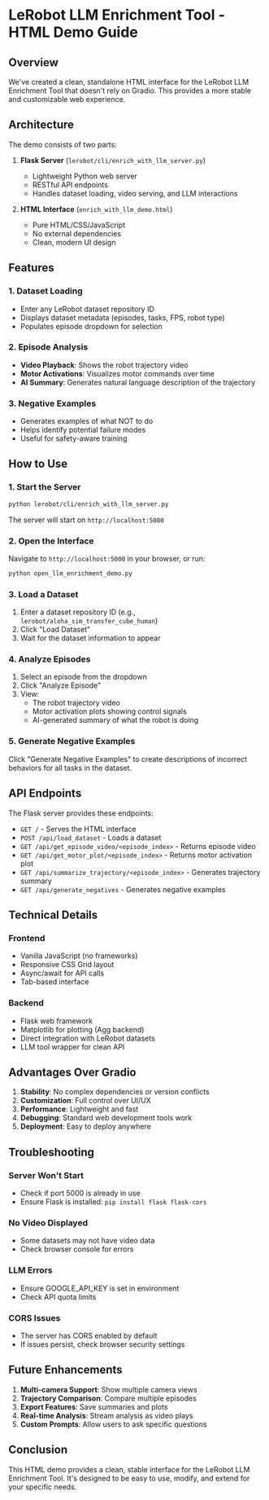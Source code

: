 # LeRobot LLM Enrichment Tool - HTML Demo Guide

## Overview

We've created a clean, standalone HTML interface for the LeRobot LLM Enrichment Tool that doesn't rely on Gradio. This provides a more stable and customizable web experience.

## Architecture

The demo consists of two parts:

1. **Flask Server** (`lerobot/cli/enrich_with_llm_server.py`)
   - Lightweight Python web server
   - RESTful API endpoints
   - Handles dataset loading, video serving, and LLM interactions

2. **HTML Interface** (`enrich_with_llm_demo.html`)
   - Pure HTML/CSS/JavaScript
   - No external dependencies
   - Clean, modern UI design

## Features

### 1. Dataset Loading
- Enter any LeRobot dataset repository ID
- Displays dataset metadata (episodes, tasks, FPS, robot type)
- Populates episode dropdown for selection

### 2. Episode Analysis
- **Video Playback**: Shows the robot trajectory video
- **Motor Activations**: Visualizes motor commands over time
- **AI Summary**: Generates natural language description of the trajectory

### 3. Negative Examples
- Generates examples of what NOT to do
- Helps identify potential failure modes
- Useful for safety-aware training

## How to Use

### 1. Start the Server

```bash
python lerobot/cli/enrich_with_llm_server.py
```

The server will start on `http://localhost:5000`

### 2. Open the Interface

Navigate to `http://localhost:5000` in your browser, or run:

```bash
python open_llm_enrichment_demo.py
```

### 3. Load a Dataset

1. Enter a dataset repository ID (e.g., `lerobot/aloha_sim_transfer_cube_human`)
2. Click "Load Dataset"
3. Wait for the dataset information to appear

### 4. Analyze Episodes

1. Select an episode from the dropdown
2. Click "Analyze Episode"
3. View:
   - The robot trajectory video
   - Motor activation plots showing control signals
   - AI-generated summary of what the robot is doing

### 5. Generate Negative Examples

Click "Generate Negative Examples" to create descriptions of incorrect behaviors for all tasks in the dataset.

## API Endpoints

The Flask server provides these endpoints:

- `GET /` - Serves the HTML interface
- `POST /api/load_dataset` - Loads a dataset
- `GET /api/get_episode_video/<episode_index>` - Returns episode video
- `GET /api/get_motor_plot/<episode_index>` - Returns motor activation plot
- `GET /api/summarize_trajectory/<episode_index>` - Generates trajectory summary
- `GET /api/generate_negatives` - Generates negative examples

## Technical Details

### Frontend
- Vanilla JavaScript (no frameworks)
- Responsive CSS Grid layout
- Async/await for API calls
- Tab-based interface

### Backend
- Flask web framework
- Matplotlib for plotting (Agg backend)
- Direct integration with LeRobot datasets
- LLM tool wrapper for clean API

## Advantages Over Gradio

1. **Stability**: No complex dependencies or version conflicts
2. **Customization**: Full control over UI/UX
3. **Performance**: Lightweight and fast
4. **Debugging**: Standard web development tools work
5. **Deployment**: Easy to deploy anywhere

## Troubleshooting

### Server Won't Start
- Check if port 5000 is already in use
- Ensure Flask is installed: `pip install flask flask-cors`

### No Video Displayed
- Some datasets may not have video data
- Check browser console for errors

### LLM Errors
- Ensure GOOGLE_API_KEY is set in environment
- Check API quota limits

### CORS Issues
- The server has CORS enabled by default
- If issues persist, check browser security settings

## Future Enhancements

1. **Multi-camera Support**: Show multiple camera views
2. **Trajectory Comparison**: Compare multiple episodes
3. **Export Features**: Save summaries and plots
4. **Real-time Analysis**: Stream analysis as video plays
5. **Custom Prompts**: Allow users to ask specific questions

## Conclusion

This HTML demo provides a clean, stable interface for the LeRobot LLM Enrichment Tool. It's designed to be easy to use, modify, and extend for your specific needs. 